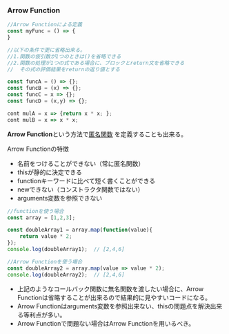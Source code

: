 ### Arrow Function

```javascript
//Arrow Functionによる定義
const myFunc = () => {
}

//以下の条件で更に省略出来る。
//1.関数の仮引数が1つのときは()を省略できる
//2.関数の処理が1つの式である場合に、ブロックとreturn文を省略できる
//  その式の評価結果をreturnの返り値とする

const funcA = () => {};
const funcB = (x) => {};
const funcC = x => {};
const funcD = (x,y) => {};

cont mulA = x => {return x * x; };
cont mulB = x => x * x;
```
**Arrow Function**という方法で[匿名関数](./anonymousFunction.md) を定義することも出来る。

Arrow Functionの特徴
* 名前をつけることができない（常に匿名関数）
* thisが静的に決定できる
* functionキーワードに比べて短く書くことができる
* newできない（コンストラクタ関数ではない）
* arguments変数を参照できない

```javascript
//functionを使う場合
const array = [1,2,3];

const doubleArray1 = array.map(function(value){
    return value * 2;
});
console.log(doubleArray1);  // [2,4,6]

//Arrow Functionを使う場合
const doubleArray2 = array.map(value => value * 2);
console.log(doubleArray2);  // [2,4,6]

```
* 上記のようなコールバック関数に無名関数を渡したい場合に、Arrow Functionは省略することが出来るので結果的に見やすいコードになる。
* Arrow Functionはarguments変数を参照出来ない、thisの問題点を解決出来る等利点が多い。
* Arrow Functionで問題ない場合はArrow Functionを用いるべき。
